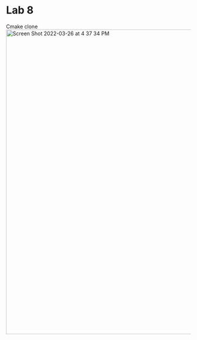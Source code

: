 # Lab 8
Cmake clone <br />
<img width="830" alt="Screen Shot 2022-03-26 at 4 37 34 PM" src="https://user-images.githubusercontent.com/50917542/160256240-d675f822-8f0f-46e9-abf5-1f42d3091597.png"> <br />


